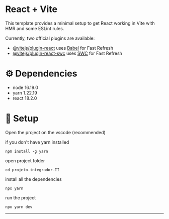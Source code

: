 # React + Vite

This template provides a minimal setup to get React working in Vite with HMR and some ESLint rules.

Currently, two official plugins are available:

- [@vitejs/plugin-react](https://github.com/vitejs/vite-plugin-react/blob/main/packages/plugin-react/README.md) uses [Babel](https://babeljs.io/) for Fast Refresh
- [@vitejs/plugin-react-swc](https://github.com/vitejs/vite-plugin-react-swc) uses [SWC](https://swc.rs/) for Fast Refresh

# :gear: Dependencies

- node 16.19.0
- yarn 1.22.19
- react 18.2.0

# :wrench: Setup

Open the project on the vscode (recommended)

if you don't have yarn installed

```console
npm install -g yarn
```

open project folder

```console
cd projeto-integrador-II
```

install all the dependencies

```console
npx yarn
```

run the project

```console
npx yarn dev
```

---
